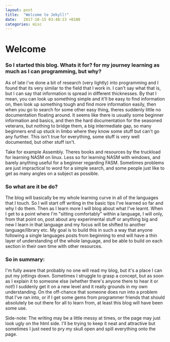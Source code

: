 ```yaml
---
layout: post
title:  "Welcome to Jekyll!"
date:   2017-10-15 03:48:13 +0100
categories: misc
---
```


<h1>Welcome</h1>

<h3>So I started this blog. Whats it for? for my journey learning as much as I can programming, but why?</h3>
<p>As of late i've done a bit of research (very lightly) into programming and I found that its very similar to the field that I work in. I can't say what that is, but I can say that information is spread in different thicknesses. By that I mean, you can look up something simple and it'll be easy to find information on, then look up something tough and find more information easily, then when you go to search for some other easy thing, theres suddenly little no documentation floating around. It seems like there is usually some beginner information and basics, and then the hard documentation for the seasoned veterans, but nothing to bridge them, a big intermediate gap, so many beginners end up stuck in limbo where they know some stuff but can't go any further. This isn't true for everything, some stuff is very well documented, but other stuff isn't.</p>
<p>Take for example Assembly. Theres books and resources by the truckload for learning NASM on linux. Less so for learning NASM with windows, and barely anything useful for a beginner regarding FASM. Sometimes problems are just impractical to word for a simple search, and some people just like to get as many angles on a subject as possible.</p>

<h3>So what are it be do?</h3>
<p>The blog will basically be my whole learning curve in all of the languages that I touch. So I will start off writing in the basic tips I've learned so far and why I do them. Then as I learn more I will blog about what I've learnt. When I get to a point where I'm "sitting comfortably" within a language, I will only, from that point on, post about any experimental stuff or anything big and new I learn in that language and my focus will be shifted to another language/library etc. My goal is to build this in such a way that anyone following a single languages posts from beginning to end will have a thin layer of understanding of the whole language, and be able to build on each section in their own time with other resources.</p>

<h3>So in summary:</h3>
<p>I'm fully aware that probably no one will read my blog, but it's a place I can put my jottings down. Sometimes I struggle to grasp a concept, but as soon as I explain it to someone else (whether there's anyone there to hear it or not!) I suddenly get it on a new level and it really grounds in my own understanding. On the off-chance that someone does run into a problem that I've ran into, or if I get some gems from programmer friends that should absolutely be out there for all to learn from, at least this blog will have been some use.</p>

<p>Side-note: The writing may be a little messy at times, or the page may just look ugly on the html side. I'll be trying to keep it neat and attractive but sometimes I just need to pry my skull open and spill everything onto the page.</p>

